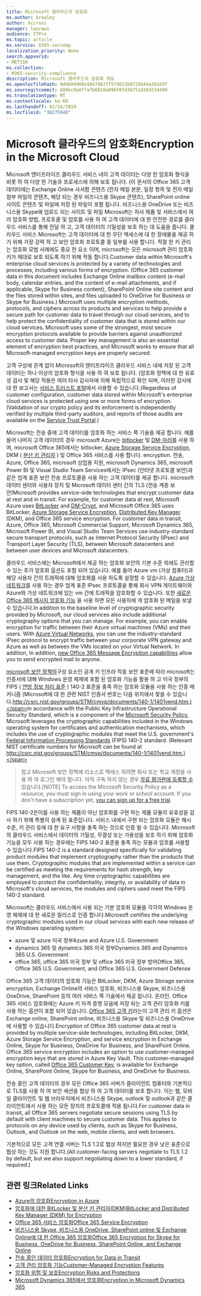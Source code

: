 ```yaml
---
title: Microsoft 클라우드의 암호화
ms.author: krowley
author: kccross
manager: laurawi
audience: ITPro
ms.topic: article
ms.service: O365-seccomp
localization_priority: None
search.appverid:
- MET150
ms.collection:
- M365-security-compliance
description: Microsoft 클라우드의 암호화 개요
ms.openlocfilehash: 8d4b94908e9847062ff5f4612b8726b44a36a59f
ms.sourcegitcommit: 686bc9a8f7a7b6810a096f07d36751d10d334409
ms.translationtype: MT
ms.contentlocale: ko-KR
ms.lasthandoff: 02/26/2019
ms.locfileid: "30275948"
---
```

# <a name="encryption-in-the-microsoft-cloud"></a><span data-ttu-id="253cf-103">Microsoft 클라우드의 암호화</span><span class="sxs-lookup"><span data-stu-id="253cf-103">Encryption in the Microsoft Cloud</span></span>

<span data-ttu-id="253cf-p101">Microsoft 엔터프라이즈 클라우드 서비스 내의 고객 데이터는 다양 한 암호화 형식을 비롯 하 여 다양 한 기술과 프로세스에 의해 보호 됩니다. (이 문서의 Office 365 고객 데이터에는 Exchange Online 사서함 콘텐츠 (전자 메일 본문, 일정 항목 및 전자 메일 첨부 파일의 콘텐츠, 해당 되는 경우 비즈니스용 Skype 콘텐츠), SharePoint online 사이트 콘텐츠 및 파일에 저장 된 파일이 포함 됩니다. 비즈니스용 OneDrive 또는 비즈니스용 Skype에 업로드 되는 사이트 및 파일 Microsoft는 자사 제품 및 서비스에서 여러 암호화 방법, 프로토콜 및 암호를 사용 하 여 고객 데이터에 대 한 안전한 경로를 클라우드 서비스를 통해 전달 하 고, 고객 데이터의 기밀성을 보호 하는 데 도움을 줍니다. 클라우드 서비스 Microsoft는 고객 데이터에 대 한 무단 액세스에 대 한 장애물을 제공 하기 위해 가장 강력 하 고 보안 암호화 프로토콜 중 일부를 사용 합니다. 적절 한 키 관리는 암호화 모범 사례에도 중요 한 요소 이며, microsoft는 모든 microsoft 관리 암호화 키가 제대로 보호 되도록 하기 위해 작동 합니다.</span><span class="sxs-lookup"><span data-stu-id="253cf-p101">Customer data within Microsoft's enterprise cloud services is protected by a variety of technologies and processes, including various forms of encryption. (Office 365 customer data in this document includes Exchange Online mailbox content (e-mail body, calendar entries, and the content of e-mail attachments, and if applicable, Skype for Business content), SharePoint Online site content and the files stored within sites, and files uploaded to OneDrive for Business or Skype for Business.) Microsoft uses multiple encryption methods, protocols, and ciphers across its products and services to help provide a secure path for customer data to travel through our cloud services, and to help protect the confidentiality of customer data that is stored within our cloud services. Microsoft uses some of the strongest, most secure encryption protocols available to provide barriers against unauthorized access to customer data. Proper key management is also an essential element of encryption best practices, and Microsoft works to ensure that all Microsoft-managed encryption keys are properly secured.</span></span>

<span data-ttu-id="253cf-p102">고객 구성에 관계 없이 Microsoft의 엔터프라이즈 클라우드 서비스 내에 저장 된 고객 데이터는 하나 이상의 암호화 형식을 사용 하 여 보호 됩니다. (암호화 정책에 대 한 유효성 검사 및 해당 적용은 여러 타사 감사자에 의해 독립적으로 확인 되며, 이러한 감사에 대 한 보고서는 [서비스 트러스트 포털](https://aka.ms/stp)에서 사용할 수 있습니다.)</span><span class="sxs-lookup"><span data-stu-id="253cf-p102">Regardless of customer configuration, customer data stored within Microsoft's enterprise cloud services is protected using one or more forms of encryption. (Validation of our crypto policy and its enforcement is independently verified by multiple third-party auditors, and reports of those audits are available on the [Service Trust Portal](https://aka.ms/stp).)</span></span>

<span data-ttu-id="253cf-p103">Microsoft는 전송 중에 고객 데이터를 암호화 하는 서비스 쪽 기술을 제공 합니다. 예를 들어 나머지 고객 데이터의 경우 microsoft Azure는 [bitlocker](https://docs.microsoft.com/windows/device-security/bitlocker/bitlocker-overview) 및 [DM-자리](https://en.wikipedia.org/wiki/Dm-crypt)를 사용 하며, microsoft Office 365에서는 bitlocker, [Azure Storage Service Encryption](https://azure.microsoft.com/documentation/articles/storage-service-encryption/), DKM ( [분산 키 관리자](https://support.office.com/article/989ba10c-f73f-4efb-ad1b-af3322e5f376) ) 및 Office 365 서비스를 사용 합니다. encryption. 전송, Azure, Office 365, microsoft 상업용 지원, microsoft Dynamics 365, microsoft Power BI 및 Visual Studio Team Services에서는 IPsec (인터넷 프로토콜 보안)과 같은 업계 표준 보안 전송 프로토콜을 사용 하는 고객 데이터를 제공 합니다. microsoft 데이터 센터와 사용자 장치 및 Microsoft 데이터 센터 간의 TLS (전송 계층 보안)</span><span class="sxs-lookup"><span data-stu-id="253cf-p103">Microsoft provides service-side technologies that encrypt customer data at rest and in transit. For example, for customer data at rest, Microsoft Azure uses [BitLocker](https://docs.microsoft.com/windows/device-security/bitlocker/bitlocker-overview) and [DM-Crypt](https://en.wikipedia.org/wiki/Dm-crypt), and Microsoft Office 365 uses BitLocker, [Azure Storage Service Encryption](https://azure.microsoft.com/documentation/articles/storage-service-encryption/), [Distributed Key Manager](https://support.office.com/article/989ba10c-f73f-4efb-ad1b-af3322e5f376) (DKM), and Office 365 service encryption. For customer data in transit, Azure, Office 365, Microsoft Commercial Support, Microsoft Dynamics 365, Microsoft Power BI, and Visual Studio Team Services use industry-standard secure transport protocols, such as Internet Protocol Security (IPsec) and Transport Layer Security (TLS), between Microsoft datacenters and between user devices and Microsoft datacenters.</span></span>

<span data-ttu-id="253cf-p104">클라우드 서비스에는 Microsoft에서 제공 하는 암호화 보안의 기본 수준 외에도 관리할 수 있는 추가 암호화 옵션도 포함 되어 있습니다. 예를 들어 Azure vm (가상 컴퓨터)과 해당 사용자 간의 트래픽에 대해 암호화를 사용 하도록 설정할 수 있습니다. [Azure 가상 네트워크](https://azure.microsoft.com/services/virtual-network/)를 사용 하는 경우 업계 표준 IPsec 프로토콜을 통해 회사 VPN 게이트웨이와 Azure와 가상 네트워크에 있는 vm 간에 트래픽을 암호화할 수 있습니다. 또한 [새로운 Office 365 메시지 암호화 기능](set-up-new-message-encryption-capabilities.md) 을 사용 하면 모든 사용자에 게 암호화 된 메일을 보낼 수 있습니다.</span><span class="sxs-lookup"><span data-stu-id="253cf-p104">In addition to the baseline level of cryptographic security provided by Microsoft, our cloud services also include additional cryptography options that you can manage. For example, you can enable encryption for traffic between their Azure virtual machines (VMs) and their users. With [Azure Virtual Networks](https://azure.microsoft.com/services/virtual-network/), you can use the industry-standard IPsec protocol to encrypt traffic between your corporate VPN gateway and Azure as well as between the VMs located on your Virtual Network. In addition, In addition, [new Office 365 Message Encryption capabilities](set-up-new-message-encryption-capabilities.md) allow you to send encrypted mail to anyone.</span></span>

<span data-ttu-id="253cf-p105">[microsoft 보안 정책의](https://servicetrust.microsoft.com/ViewPage/TrustDocuments?command=Download&downloadType=Document&downloadId=5868ecc8-50b7-4f91-b43f-640e2b99e86e&docTab=6d000410-c9e9-11e7-9a91-892aae8839ad_FAQ%20and%20White%20Papers)구성 요소인 공개 키 인프라 작동 보안 표준에 따라 microsoft는 인증서에 대해 Windows 운영 체제에 포함 된 암호화 기능을 활용 하 고 미국 정부의 FIPS ( [연방 정보 처리 표준](http://csrc.nist.gov/publications/PubsFIPS.html) ) 140-2 표준을 충족 하는 암호화 모듈을 사용 하는 인증 메커니즘 (Microsoft에 대 한 관련 NIST 인증서 번호는 다음 위치에서 찾을 수 있습니다.http://csrc.nist.gov/groups/STM/cmvp/documents/140-1/1401vend.htm.)</span><span class="sxs-lookup"><span data-stu-id="253cf-p105">In accordance with the Public Key Infrastructure Operational Security Standard, which is a component of the [Microsoft Security Policy](https://servicetrust.microsoft.com/ViewPage/TrustDocuments?command=Download&downloadType=Document&downloadId=5868ecc8-50b7-4f91-b43f-640e2b99e86e&docTab=6d000410-c9e9-11e7-9a91-892aae8839ad_FAQ%20and%20White%20Papers), Microsoft leverages the cryptographic capabilities included in the Windows operating system for certificates and authentication mechanisms, which includes the use of cryptographic modules that meet the U.S. government's [Federal Information Processing Standards](http://csrc.nist.gov/publications/PubsFIPS.html) (FIPS) 140-2 standard. (Relevant NIST certificate numbers for Microsoft can be found at http://csrc.nist.gov/groups/STM/cmvp/documents/140-1/1401vend.htm.)</span></span>

> <span data-ttu-id="253cf-p106">참고 Microsoft 보안 정책에 리소스로 액세스 하려면 회사 또는 학교 계정을 사용 하 여 로그인 해야 합니다. 아직 구독 하지 않는 경우 [무료 평가판에 등록할 수](https://servicetrust.microsoft.com/Home/TrialSubscriptions)있습니다.</span><span class="sxs-lookup"><span data-stu-id="253cf-p106">[NOTE] To access the Microsoft Security Policy as a resource, you must sign in using your work or school account. If you don't have a subscription yet, [you can sign up for a free trial](https://servicetrust.microsoft.com/Home/TrialSubscriptions).</span></span>

<span data-ttu-id="253cf-p107">FIPS 140-2은이를 사용 하는 제품이 아닌 암호화를 구현 하는 제품 모듈의 유효성을 검사 하기 위해 특별히 설계 된 표준입니다. 서비스 내에서 구현 되는 암호화 모듈은 해시 수준, 키 관리 등에 대 한 요구 사항을 충족 하는 것으로 인증 될 수 있습니다. Microsoft의 클라우드 서비스에서 데이터의 기밀성, 무결성 또는 가용성을 보호 하기 위해 암호화 기능을 모두 사용 하는 경우에는 FIPS 140-2 표준을 충족 하는 모듈과 암호를 사용할 수 있습니다.</span><span class="sxs-lookup"><span data-stu-id="253cf-p107">FIPS 140-2 is a standard designed specifically for validating product modules that implement cryptography rather than the products that use them. Cryptographic modules that are implemented within a service can be certified as meeting the requirements for hash strength, key management, and the like. Any time cryptographic capabilities are employed to protect the confidentiality, integrity, or availability of data in Microsoft's cloud services, the modules and ciphers used meet the FIPS 140-2 standard.</span></span>

<span data-ttu-id="253cf-124">Microsoft는 클라우드 서비스에서 사용 되는 기본 암호화 모듈을 각각의 Windows 운영 체제에 대 한 새로운 릴리스로 인증 합니다.</span><span class="sxs-lookup"><span data-stu-id="253cf-124">Microsoft certifies the underlying cryptographic modules used in our cloud services with each new release of the Windows operating system:</span></span>
- <span data-ttu-id="253cf-125">azure 및 azure 미국 정부</span><span class="sxs-lookup"><span data-stu-id="253cf-125">Azure and Azure U.S. Government</span></span>
- <span data-ttu-id="253cf-126">dynamics 365 및 dynamics 365 미국 정부</span><span class="sxs-lookup"><span data-stu-id="253cf-126">Dynamics 365 and Dynamics 365 U.S. Government</span></span>
- <span data-ttu-id="253cf-127">office 365, office 365 미국 정부 및 office 365 미국 정부 방어</span><span class="sxs-lookup"><span data-stu-id="253cf-127">Office 365, Office 365 U.S. Government, and Office 365 U.S. Government Defense</span></span>

<span data-ttu-id="253cf-p108">Office 365 고객 데이터의 암호화 기능은 BitLocker, DKM, Azure Storage service encryption, Exchange Online의 서비스 암호화, 비즈니스용 Skype, 비즈니스용 OneDrive, SharePoint 등의 여러 서비스 쪽 기술에서 제공 됩니다. 온라인. Office 365 서비스 암호화에는 Azure 키 자격 증명 모음에 저장 되는 고객 관리 암호화 키를 사용 하는 옵션이 포함 되어 있습니다. [Office 365 고객 키](https://support.office.com/article/f2cd475a-e592-46cf-80a3-1bfb0fa17697)라는이 고객 관리 키 옵션은 Exchange online, SharePoint online, 비즈니스용 Skype 및 비즈니스용 OneDrive에 사용할 수 있습니다.</span><span class="sxs-lookup"><span data-stu-id="253cf-p108">Encryption of Office 365 customer data at rest is provided by multiple service-side technologies, including BitLocker, DKM, Azure Storage Service Encryption, and service encryption in Exchange Online, Skype for Business, OneDrive for Business, and SharePoint Online. Office 365 service encryption includes an option to use customer-managed encryption keys that are stored in Azure Key Vault. This customer-managed key option, called [Office 365 Customer Key](https://support.office.com/article/f2cd475a-e592-46cf-80a3-1bfb0fa17697), is available for Exchange Online, SharePoint Online, Skype for Business, and OneDrive for Business.</span></span>

<span data-ttu-id="253cf-p109">전송 중인 고객 데이터의 경우 모든 Office 365 서버가 클라이언트 컴퓨터와 기본적으로 TLS를 사용 하 여 보안 세션을 협상 하 여 고객 데이터를 보호 합니다.  이는 웹, 모바일 클라이언트 및 웹 브라우저에서 비즈니스용 Skype, outlook 및 outlook과 같은 클라이언트에서 사용 하는 모든 장치의 프로토콜에 적용 됩니다.</span><span class="sxs-lookup"><span data-stu-id="253cf-p109">For customer data in transit, all Office 365 servers negotiate secure sessions using TLS by default with client machines to secure customer data.  This applies to protocols on any device used by clients, such as Skype for Business, Outlook, and Outlook on the web, mobile clients, and web browsers.</span></span>

<span data-ttu-id="253cf-133">기본적으로 모든 고객 연결 서버는 TLS 1.2로 협상 하지만 필요한 경우 낮은 표준으로 협상 하는 것도 지원 합니다.</span><span class="sxs-lookup"><span data-stu-id="253cf-133">(All customer-facing servers negotiate to TLS 1.2 by default, but we also support negotiating down to a lower standard, if required.)</span></span>

## <a name="related-links"></a><span data-ttu-id="253cf-134">관련 링크</span><span class="sxs-lookup"><span data-stu-id="253cf-134">Related Links</span></span>

- [<span data-ttu-id="253cf-135">Azure의 암호화</span><span class="sxs-lookup"><span data-stu-id="253cf-135">Encryption in Azure</span></span>](office-365-azure-encryption.md)
- [<span data-ttu-id="253cf-136">암호화에 대한 BitLocker 및 분산 키 관리자(DKM)</span><span class="sxs-lookup"><span data-stu-id="253cf-136">BitLocker and Distributed Key Manager (DKM) for Encryption</span></span>](office-365-bitlocker-and-distributed-key-manager-for-encryption.md)
- [<span data-ttu-id="253cf-137">Office 365 서비스 암호화</span><span class="sxs-lookup"><span data-stu-id="253cf-137">Office 365 Service Encryption</span></span>](office-365-service-encryption.md)
- [<span data-ttu-id="253cf-138">비즈니스용 Skype, 비즈니스용 OneDrive, SharePoint online 및 Exchange Online에 대 한 Office 365 암호화</span><span class="sxs-lookup"><span data-stu-id="253cf-138">Office 365 Encryption for Skype for Business, OneDrive for Business, SharePoint Online, and Exchange Online</span></span>](office-365-encryption-for-skype-onedrive-sharepoint-and-exchange.md)
- [<span data-ttu-id="253cf-139">전송 중인 데이터 암호화</span><span class="sxs-lookup"><span data-stu-id="253cf-139">Encryption for Data in Transit</span></span>](office-365-encryption-for-data-in-transit.md)
- [<span data-ttu-id="253cf-140">고객 관리 암호화 기능</span><span class="sxs-lookup"><span data-stu-id="253cf-140">Customer-Managed Encryption Features</span></span>](office-365-customer-managed-encryption-features.md)
- [<span data-ttu-id="253cf-141">암호화 위험 및 보호</span><span class="sxs-lookup"><span data-stu-id="253cf-141">Encryption Risks and Protections</span></span>](office-365-encryption-risks-and-protections.md)
- [<span data-ttu-id="253cf-142">Microsoft Dynamics 365에서 암호화</span><span class="sxs-lookup"><span data-stu-id="253cf-142">Encryption in Microsoft Dynamics 365</span></span>](office-365-encryption-in-microsoft-dynamics-365.md)